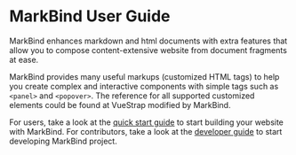 <link rel="stylesheet" href="{{baseUrl}}/css/main.css">

<include src="./common/header.md" />

<div class="website-content">

# MarkBind User Guide

MarkBind enhances markdown and html documents with extra features that allow you to compose content-extensive website from document fragments at ease.

MarkBind provides many useful markups (customized HTML tags) to help you create complex and interactive components with simple tags such as `<panel>` and `<popover>`. The reference for all supported customized elements could be found at VueStrap modified by MarkBind.

For users, take a look at the [quick start guide]({{baseUrl}}/sections/userQuickStart.html) to start building your website with MarkBind. For contributors, take a look at the [developer guide]({{baseUrl}}/developerGuide.html) to start developing MarkBind project.

<include src="common/userGuideSections.md" />
</div>
